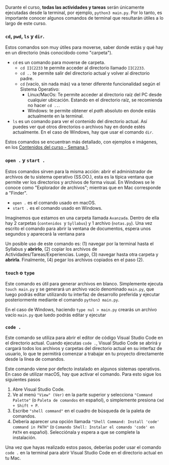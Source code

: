 Durante el curso, **todas las actividades y tareas** serán únicamente ejecutadas desde la terminal, por ejemplo, `python3 main.py`. Por lo tanto, es importante conocer algunos comandos de terminal que resultarán útiles a lo largo de este curso. 


### `cd`, `pwd`, `ls` y `dir`.

Estos comandos son muy útiles para moverse, saber donde estás y qué hay en un directorio (más conocidodo como "carpeta").

* `cd` es un comando para moverse de carpeta.
  * `cd IIC2233` te permite acceder al directorio llamado `IIC2233`.
  * `cd ..` te permite salir del directorio actual y volver al directorio padre.
  * `cd` (vacío, sin nada más) va a tener diferente funcionalidad según el Sistema Operativo:
      * Linux/MacOs: Te permite acceder al directorio raíz del PC desde cualquier ubicación. Estando en el directorio raíz, se recomienda no hacer `cd ..`.
      * Windows: te permite obtener el _path_ absoluto en donde estás actualmente en la terminal.  
* `ls` es un comando para ver el contenido del directorio actual. Así puedes ver qué otros directorios o archivos hay en donde estés actualmente. En el caso de Windows, hay que usar el comando `dir`.

Estos comandos se encuentran más detallado, con ejemplos e imágenes, en los [Contenidos del curso - Semana 1](https://github.com/IIC2233/contenidos).


### `open .` y `start .`

Estos comandos sirven para la misma acción: abrir el administrador de archivos de tu sistema operativo (SS.OO.), esta es la típica ventana que permite ver los directorios y archivos de forma visual. En Windows se le conoce como "Explorador de archivos"; mientras que en Mac corresponde a "Finder".

* `open .` es el comando usado en macOS.
* `start .` es el comando usado en Windows.


Imaginemos que estamos en una carpeta llamada `Avanzada`. Dentro de ella hay 2 carpetas (`contenidos `y `Syllabus`) y 1 archivo (`notas.py`). Una vez escrito el comando para abrir la ventana de documentos, espera unos segundos y aparecerá la ventana para  

Un posible uso de este comando es: (1) navegar por la terminal hasta el Syllabus y **abrirlo**, (2) copiar los archivos de Actividades/Tareas/Experiencias. Luego, (3) navegar hasta otra carpeta y **abrirla**. Finalmente, (4) pegar los archivos copiados en el paso (2). 


### `touch` o `type`

Este comando es útil para generar archivos en blanco. Simplemente ejecuta `touch main.py` y se generará un archivo vacío denominado `main.py`, que luego podrás editar utilizando tu interfaz de desarrollo preferida y ejecutar posteriormente mediante el comando `python3 main.py`.

En el caso de Windows, haciendo `type nul > main.py` crearás un archivo vacío `main.py` que luedo podrás editar y ejecutar

### `code .`

Este comando se utiliza para abrir el editor de código Visual Studio Code en el directorio actual. Cuando ejecutas `code .`, Visual Studio Code se abrirá y cargará todos los archivos y carpetas del directorio actual en su interfaz de usuario, lo que te permitirá comenzar a trabajar en tu proyecto directamente desde la línea de comandos.

Este comando viene por defecto instalado en algunos sistemas operativos. En caso de utilizar macOS, hay que activar el comando. Para esto sigue los siguientes pasos
1. Abre Visual Studio Code.
2. Ve al menú `"View" (Ver)` en la parte superior y selecciona `"Command Palette"` (o `Paleta de comandos` en español), o simplemente presiona `Cmd + Shift + P`.
3. Escribe `"shell command"` en el cuadro de búsqueda de la paleta de comandos.
4. Debería aparecer una opción llamada `"Shell Command: Install 'code' command in PATH"` (o `Comando Shell: Instalar el comando 'code' en PATH` en español). Selecciónala y espera a que se complete la instalación.

Una vez que hayas realizado estos pasos, deberías poder usar el comando `code .` en la terminal para abrir Visual Studio Code en el directorio actual en tu Mac.

